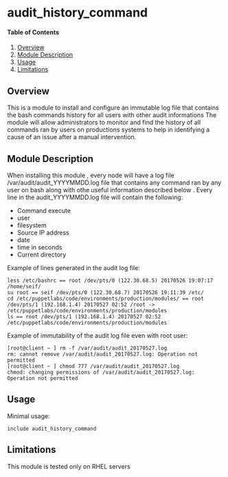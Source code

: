 # audit_history_command #

#### Table of Contents

1. [Overview](#overview)
2. [Module Description](#module-description)
3. [Usage](#usage)
4. [Limitations](#limitations)

## Overview

This is a module to install and configure an immutable log file that contains the bash commands history for all users with other audit informations
The module will allow administrators to monitor and find the history of all commands ran by users on productions systems to help in identifying a cause of an issue after a manual intervention.

## Module Description

When installing this module , every node will have a log file /var/audit/audit_YYYYMMDD.log file that contains 
any command ran by any user on bash along with othe useful information described below .
Every line in the audit_YYYYMMDD.log file will contain the following:
* Command execute
* user
* filesystem
* Source IP address
* date
* time in seconds
* Current directory

Example of lines generated in the audit log file:
```puppet
less /etc/bashrc == root /dev/pts/0 (122.30.68.5) 20170526 19:07:17 /home/seif/
su root == seif /dev/pts/0 (122.30.68.7) 20170526 19:11:39 /etc/
cd /etc/puppetlabs/code/environments/production/modules/ == root /dev/pts/1 (192.168.1.4) 20170527 02:52 /root -> /etc/puppetlabs/code/environments/production/modules
ls == root /dev/pts/1 (192.168.1.4) 20170527 02:52 /etc/puppetlabs/code/environments/production/modules
```

Example of immutability of the audit log file even with root user:
```puppet
[root@client ~ ] rm -f /var/audit/audit_20170527.log
rm: cannot remove /var/audit/audit_20170527.log: Operation not permitted
[root@client ~ ] chmod 777 /var/audit/audit_20170527.log
chmod: changing permissions of /var/audit/audit_20170527.log: Operation not permitted
```

## Usage

Minimal usage:

```puppet
include audit_history_command
```

## Limitations

This module is tested only on RHEL servers